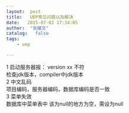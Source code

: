 ```yaml
---
layout:  post
title:   UEP常见问题以及解决
date:   2015-07-02 17:34:05
author:  "张耀文"
catalog:   false
tags:
    - uep

---
```

1 启动服务器报： version xx 不符  
检查jdk版本，compiler中jdk版本  
2 中文乱码  
项目编码，服务器编码，数据库编码是否一致  
3 菜单失效  
数据库中菜单表中 该为null的地方为空，需设为null

